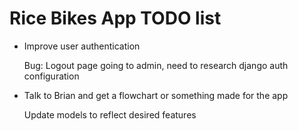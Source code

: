 Rice Bikes App TODO list
========================
- Improve user authentication

  Bug: Logout page going to admin, need to research django auth configuration

- Talk to Brian and get a flowchart or something made for the app

  Update models to reflect desired features